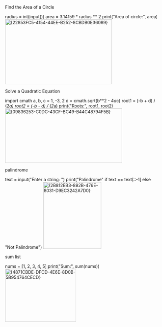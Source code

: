 Find the Area of a Circle

radius = int(input())
area = 3.14159 * radius ** 2
print("Area of circle:", area)
<img width="348" height="211" alt="{22853FC5-4154-44EE-B252-8CBDB0E36089}" src="https://github.com/user-attachments/assets/367808df-b342-4681-a5f9-ffb69f1ec8e8" />

Solve a Quadratic Equation

import cmath
a, b, c = 1, -3, 2
d = cmath.sqrt(b**2 - 4*a*c)
root1 = (-b + d) / (2*a)
root2 = (-b - d) / (2*a)
print("Roots:", root1, root2)
<img width="381" height="177" alt="{09836253-C0DC-43CF-BC49-B44C48794F5B}" src="https://github.com/user-attachments/assets/9cc8b8e4-dfde-42d3-939a-c389df8e226a" />

palindrome

text = input("Enter a string: ")
print("Palindrome" if text == text[::-1] else "Not Palindrome")
<img width="189" height="217" alt="{2B812EB3-892B-476E-8031-D9EC3242A7D0}" src="https://github.com/user-attachments/assets/2b1157ca-9346-4622-9eae-2ea707ab60ef" />

sum list

nums = [1, 2, 3, 4, 5]
print("Sum:", sum(nums))
<img width="231" height="172" alt="{4871CBDE-DFCD-4E6E-8D0B-5B954764CECD}" src="https://github.com/user-attachments/assets/be101f9d-106b-4361-8d84-3d0742e3b150" />











